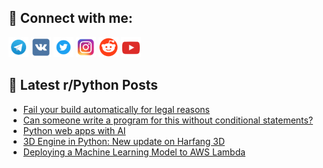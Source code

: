 ## 🔎 Connect with me:
[<img src="https://github.com/bullbesh/bullbesh/blob/main/images/Telegram.png" width="32" height="32" />](https://t.me/bullbesh)
[<img src="https://github.com/bullbesh/bullbesh/blob/main/images/VK.png" width="32" height="32" />](https://vk.com/bullbesh)
[<img src="https://github.com/bullbesh/bullbesh/blob/main/images/Twitter.png" width="32" height="32" />](https://twitter.com/bullbesh1)
[<img src="https://github.com/bullbesh/bullbesh/blob/main/images/Instagram.png" width="32" height="32" />](https://www.instagram.com/bullbesh)
[<img src="https://github.com/bullbesh/bullbesh/blob/main/images/Reddit.png" width="32" height="32" />](https://www.reddit.com/user/bullbesh)
[<img src="https://github.com/bullbesh/bullbesh/blob/main/images/YouTube.png" width="32" height="32" />](https://www.youtube.com/channel/UCtfjRs6uzgq5mfm8S06WTcg)

## 📕 Latest r/Python Posts
<!-- BLOG-POST-LIST:START -->
- [Fail your build automatically for legal reasons](https://www.reddit.com/r/Python/comments/15xf8cu/fail_your_build_automatically_for_legal_reasons/)
- [Can someone write a program for this without conditional statements?](https://www.reddit.com/r/Python/comments/15xd5r3/can_someone_write_a_program_for_this_without/)
- [Python web apps with AI](https://www.reddit.com/r/Python/comments/15x9n3j/python_web_apps_with_ai/)
- [3D Engine in Python: New update on Harfang 3D](https://www.reddit.com/r/Python/comments/15x8tqh/3d_engine_in_python_new_update_on_harfang_3d/)
- [Deploying a Machine Learning Model to AWS Lambda](https://www.reddit.com/r/Python/comments/15x8mbe/deploying_a_machine_learning_model_to_aws_lambda/)
<!-- BLOG-POST-LIST:END -->
